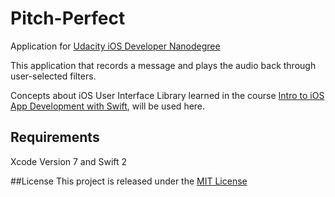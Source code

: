 # Pitch-Perfect
Application for [Udacity iOS Developer Nanodegree](https://www.udacity.com/course/ios-developer-nanodegree--nd003)

This application that records a message and plays the audio back through user-selected filters.

Concepts about iOS User Interface Library learned in the course 
[Intro to iOS App Development with Swift](https://www.udacity.com/course/intro-to-ios-app-development-with-swift--ud585), will be used here.

## Requirements
Xcode Version 7 and Swift 2

##License
This project is released under the [MIT License](https://opensource.org/licenses/MIT)
